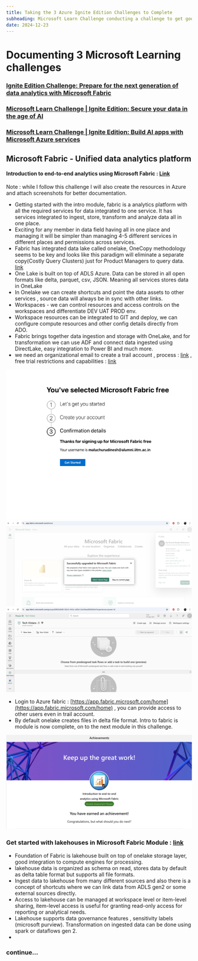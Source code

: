 ```yaml
---
title: Taking the 3 Azure Ignite Edition Challenges to Complete
subheading: Microsoft Learn Challenge conducting a challenge to get good in few of the challenges which are super useful to complete to gain knowledge on Microsoft Fabric , Data Security , Building AI apps with Microsoft Azure services
date: 2024-12-23
---
```


# Documenting 3 Microsoft Learning challenges

### [Ignite Edition Challenge: Prepare for the next generation of data analytics with Microsoft Fabric](https://learn.microsoft.com/en-us/collections/8wy3ioj77zzgyd?sharingId=6A9F03F25E12DA9E&ref=collection&listId=d1z7cn7do0xpxr&wt.mc_id=ignitechallenge25_landingpage_wwl)
### [Microsoft Learn Challenge | Ignite Edition: Secure your data in the age of AI](https://learn.microsoft.com/en-us/collections/8wy3ioj73j1wyr?sharingId=6A9F03F25E12DA9E&ref=collection&listId=d1z7cn7drdg02o&wt.mc_id=ignitechallenge25_landingpage_wwl)
### [Microsoft Learn Challenge | Ignite Edition: Build AI apps with Microsoft Azure services](https://learn.microsoft.com/en-us/collections/j25rcze78q2ry5?sharingId=6A9F03F25E12DA9E&ref=collection&listId=63kgh6d1mp124g&wt.mc_id=ignitechallenge25_landingpage_wwl)

## Microsoft Fabric - Unified data analytics platform

#### Introduction to end-to-end analytics using Microsoft Fabric : [Link](https://learn.microsoft.com/en-us/collections/8wy3ioj77zzgyd?sharingId=6A9F03F25E12DA9E&ref=collection&listId=d1z7cn7do0xpxr&wt.mc_id=ignitechallenge25_landingpage_wwl)

Note : while I follow this challenge I will also create the resources in Azure and attach screenshots for better documentation.

- Getting started with the intro module, fabric is a analytics platform with all the required services for data integrated to one service. It has services integrated to ingest, store, transform and analyze data all in one place. 
- Exciting for any member in data field having all in one place and managing it will be simpler than managing 4-5 different services in different places and permissions across services.
- Fabric has integrated data lake called onelake, OneCopy methodology seems to be key and looks like this paradigm will eliminate a separate copy(Costly Query Clusters) just for Product Managers to query data. [link](https://learn.microsoft.com/en-us/training/modules/introduction-end-analytics-use-microsoft-fabric/2-explore-analytics-fabric)
- One Lake is built on top of ADLS Azure. Data can be stored in all open formats like delta, parquet, csv, JSON. Meaning all services stores data in OneLake 
- In Onelake we can create shortcuts and point the data assets to other services , source data will always be in sync with other links.
- Workspaces - we can control resources and access controls on the workspaces and differentiate DEV UAT PROD env. 
- Workspace resources can be integrated to GIT and deploy, we can configure compute resources and other config details directly from ADO.
- Fabric brings together data ingestion and storage with OneLake, and for transformation we can use ADF and connect data ingested using DirectLake, easy integration to Power BI and much more.
-  we need an organizational email to create a trail account , process : [link](https://go.microsoft.com/fwlink/?linkid=2227864) , free trial restrictions and capabilities : [link](https://learn.microsoft.com/en-us/fabric/get-started/fabric-trial)

![signed_up_fabric](signed_up_fabric.png)
![activate_freetrial](activate_freetrial.png)
![new_workspace](new_workspace.png)

- Login to Azure fabric : [https://app.fabric.microsoft.com/home](https://app.fabric.microsoft.com/home) , you can provide access to other users even in trail account.
- By default onelake creates files in delta file format. Intro to fabric is module is now complete, on to the next module in this challenge. 

![intro_to_fabric](intro_to_fabric.png)


### Get started with lakehouses in Microsoft Fabric Module : [link](https://learn.microsoft.com/en-us/training/modules/get-started-lakehouses/)

- Foundation of Fabric is lakehouse built on top of onelake storage layer, good integration to compute engines for processing.
- lakehouse data is organized as schema on read, stores data by default as delta table format but supports all file formats. 
- Ingest data to lakehouse from many different sources and also there is a concept of shortcuts where we can link data from ADLS gen2 or some external sources directly.
- Access to lakehouse can be managed at workspace level or item-level sharing, item-level access is useful for granting read-only access for reporting or analytical needs.
- Lakehouse supports data governance features , sensitivity labels (microsoft purview). Transformation on ingested data can be done using spark or dataflows gen 2.
- 

### continue...
